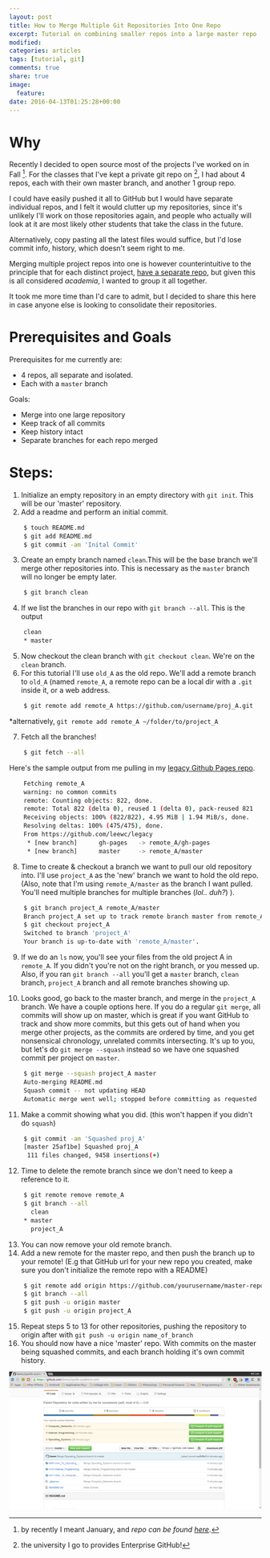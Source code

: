 ```yaml
---
layout: post
title: How to Merge Multiple Git Repositories Into One Repo
excerpt: Tutorial on combining smaller repos into a large master repo
modified:
categories: articles
tags: [tutorial, git]
comments: true
share: true
image:
  feature:
date: 2016-04-13T01:25:28+00:00
---
```


# Why 

Recently I decided to open source most of the projects I've worked on in Fall [^2]. 
For the classes that I've kept a private git repo on [^1], I had about 4 repos, each with their own master branch, and another 1 group repo. 

I could have easily pushed it all to GitHub but I would have separate individual repos, and I felt it would clutter up my repositories, since it's unlikely
I'll work on those repositories again, and people who actually will look at it are most likely other students that take the class in the future.

Alternatively, copy pasting all the latest files would suffice, but I'd lose commit info, history, which doesn't seem right to me.

Merging multiple project repos into one is however counterintuitive to the principle that for each distinct project, [have a separate repo](http://programmers.stackexchange.com/questions/161293/choosing-between-single-or-multiple-projects-in-a-git-repository),
but given this is all considered *academia*, I wanted to group it all together.

It took me more time than I'd care to admit, but I decided to share this here in case anyone else is looking to consolidate their repositories.

# Prerequisites and Goals

Prerequisites for me currently are:

- 4 repos, all separate and isolated. 
- Each with a `master` branch

Goals:

- Merge into one large repository
- Keep track of all commits
- Keep history intact
- Separate branches for each repo merged

# Steps:

 1.  Initialize an empty repository in an empty directory with `git init`. This will be our 'master' repository.
 2.  Add a readme and perform an initial commit.

~~~ bash
    $ touch README.md
    $ git add README.md
    $ git commit -am 'Inital Commit'
~~~

3. Create an empty branch named `clean`.This will be the base branch we'll merge other repositories into. This is necessary as the `master` branch will no longer be empty later.

~~~bash
    $ git branch clean
~~~

 4. If we list the branches in our repo with `git branch --all`. This is the output

~~~bash
    clean
    * master
~~~

 5. Now checkout the clean branch with `git checkout clean`. We're on the `clean` branch.
 6. For this tutorial I'll use `old_A` as the old repo. We'll add a remote branch to `old_A` (named `remote_A`, a remote repo can be a local dir with a `.git` inside it, or a web address.
  
~~~bash  
    $ git remote add remote_A https://github.com/username/proj_A.git
~~~

*alternatively, `git remote add remote_A ~/folder/to/project_A`

 7. Fetch all the branches!

~~~bash
    $ git fetch --all
~~~

Here's the sample output from me pulling in my [legacy Github Pages repo](https://github.com/leewc/legacy).

~~~bash
    Fetching remote_A
    warning: no common commits
    remote: Counting objects: 822, done.
    remote: Total 822 (delta 0), reused 1 (delta 0), pack-reused 821
    Receiving objects: 100% (822/822), 4.95 MiB | 1.94 MiB/s, done.
    Resolving deltas: 100% (475/475), done.
    From https://github.com/leewc/legacy
     * [new branch]      gh-pages   -> remote_A/gh-pages
     * [new branch]      master     -> remote_A/master
~~~

 8. Time to create & checkout a branch we want to pull our old repository into. I'll use `project_A` as the 'new' branch we want to hold the old repo.
   (Also, note that I'm using `remote_A/master` as the branch I want pulled. You'll need multiple branches for multiple branches (*lol.. duh?*) ).

~~~bash
    $ git branch project_A remote_A/master
    Branch project_A set up to track remote branch master from remote_A.
    $ git checkout project_A
    Switched to branch 'project_A'
    Your branch is up-to-date with 'remote_A/master'.
~~~

 9. If we do an `ls` now, you'll see your files from the old project A in `remote_A`. If you didn't you're not on the right branch, or you messed up. 
   Also, if you ran `git branch --all` you'll get a `master` branch, `clean` branch, `project_A` branch and all remote branches showing up.

 10. Looks good, go back to the master branch, and merge in the `project_A` branch. We have a couple options here. If you do a regular `git merge`, all commits will
   show up on master, which is great if you want GitHub to track and show more commits, but this gets out of hand when you merge other projects, as the commits are
   ordered by time, and you get nonsensical chronology, unrelated commits intersecting. It's up to you, but let's do `git merge --squash` instead so we have one
   squashed commit per project on `master`.

~~~bash
    $ git merge --squash project_A master
    Auto-merging README.md
    Squash commit -- not updating HEAD
    Automatic merge went well; stopped before committing as requested
~~~

 11. Make a commit showing what you did. (this won't happen if you didn't do `squash`)

~~~bash
    $ git commit -am 'Squashed proj_A'
    [master 25af1be] Squashed proj_A
     111 files changed, 9458 insertions(+)
~~~

 12. Time to delete the remote branch since we don't need to keep a reference to it.

~~~bash
    $ git remote remove remote_A 
    $ git branch --all
      clean
    * master
      project_A
~~~

 13. You can now remove your old remote branch.
 14. Add a new remote for the master repo, and then push the branch up to your remote! (E.g that GitHub url for your new repo you created, make sure you don't initialize the remote repo with a README)

~~~bash
    $ git remote add origin https://github.com/yourusername/master-repo-name.git 
    $ git branch --all
    $ git push -u origin master
    $ git push -u origin project_A
~~~

 15. Repeat steps 5 to 13 for other repositories, pushing the repository to origin after with `git push -u origin name_of_branch`
 16. You should now have a nice 'master' repo. With commits on the master being squashed commits, and each branch holding it's own commit history.

![apollo-academia-screenshot](/images/articles/apollo-academia.png)

[^1]: the university I go to provides Enterprise GitHub!
[^2]: by recently I meant January, and *repo can be found [here](https://github.com/leewc/apollo-academia-umn)*.
